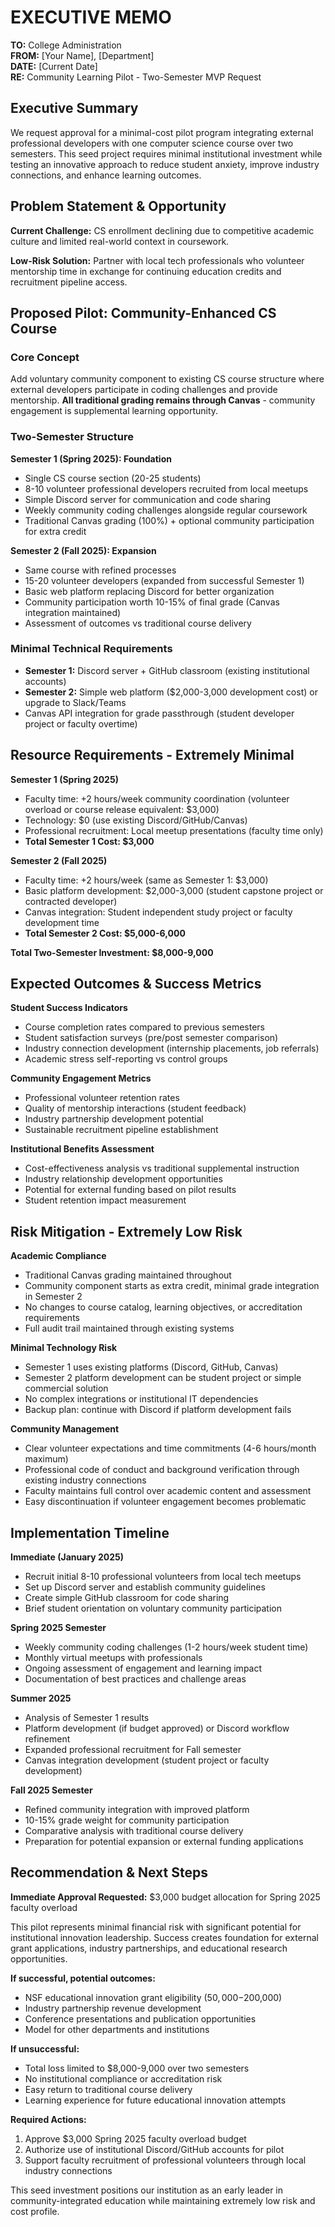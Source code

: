 # EXECUTIVE MEMO

**TO:** College Administration  
**FROM:** [Your Name], [Department]  
**DATE:** [Current Date]  
**RE:** Community Learning Pilot - Two-Semester MVP Request

## Executive Summary

We request approval for a minimal-cost pilot program integrating external professional developers with one computer science course over two semesters. This seed project requires minimal institutional investment while testing an innovative approach to reduce student anxiety, improve industry connections, and enhance learning outcomes.

## Problem Statement & Opportunity

**Current Challenge:** CS enrollment declining due to competitive academic culture and limited real-world context in coursework.

**Low-Risk Solution:** Partner with local tech professionals who volunteer mentorship time in exchange for continuing education credits and recruitment pipeline access.

## Proposed Pilot: Community-Enhanced CS Course

### Core Concept
Add voluntary community component to existing CS course structure where external developers participate in coding challenges and provide mentorship. **All traditional grading remains through Canvas** - community engagement is supplemental learning opportunity.

### Two-Semester Structure

**Semester 1 (Spring 2025): Foundation**
- Single CS course section (20-25 students)
- 8-10 volunteer professional developers recruited from local meetups
- Simple Discord server for communication and code sharing
- Weekly community coding challenges alongside regular coursework
- Traditional Canvas grading (100%) + optional community participation for extra credit

**Semester 2 (Fall 2025): Expansion** 
- Same course with refined processes
- 15-20 volunteer developers (expanded from successful Semester 1)
- Basic web platform replacing Discord for better organization
- Community participation worth 10-15% of final grade (Canvas integration maintained)
- Assessment of outcomes vs traditional course delivery

### Minimal Technical Requirements
- **Semester 1:** Discord server + GitHub classroom (existing institutional accounts)
- **Semester 2:** Simple web platform ($2,000-3,000 development cost) or upgrade to Slack/Teams
- Canvas API integration for grade passthrough (student developer project or faculty overtime)

## Resource Requirements - Extremely Minimal

**Semester 1 (Spring 2025)**
- Faculty time: +2 hours/week community coordination (volunteer overload or course release equivalent: $3,000)
- Technology: $0 (use existing Discord/GitHub/Canvas)
- Professional recruitment: Local meetup presentations (faculty time only)
- **Total Semester 1 Cost: $3,000**

**Semester 2 (Fall 2025)**  
- Faculty time: +2 hours/week (same as Semester 1: $3,000)
- Basic platform development: $2,000-3,000 (student capstone project or contracted developer)
- Canvas integration: Student independent study project or faculty development time
- **Total Semester 2 Cost: $5,000-6,000**

**Total Two-Semester Investment: $8,000-9,000**

## Expected Outcomes & Success Metrics

**Student Success Indicators**
- Course completion rates compared to previous semesters
- Student satisfaction surveys (pre/post semester comparison)
- Industry connection development (internship placements, job referrals)
- Academic stress self-reporting vs control groups

**Community Engagement Metrics**
- Professional volunteer retention rates
- Quality of mentorship interactions (student feedback)
- Industry partnership development potential
- Sustainable recruitment pipeline establishment

**Institutional Benefits Assessment**
- Cost-effectiveness analysis vs traditional supplemental instruction
- Industry relationship development opportunities
- Potential for external funding based on pilot results
- Student retention impact measurement

## Risk Mitigation - Extremely Low Risk

**Academic Compliance**
- Traditional Canvas grading maintained throughout
- Community component starts as extra credit, minimal grade integration in Semester 2
- No changes to course catalog, learning objectives, or accreditation requirements
- Full audit trail maintained through existing systems

**Minimal Technology Risk**
- Semester 1 uses existing platforms (Discord, GitHub, Canvas)
- Semester 2 platform development can be student project or simple commercial solution
- No complex integrations or institutional IT dependencies
- Backup plan: continue with Discord if platform development fails

**Community Management**
- Clear volunteer expectations and time commitments (4-6 hours/month maximum)
- Professional code of conduct and background verification through existing industry connections
- Faculty maintains full control over academic content and assessment
- Easy discontinuation if volunteer engagement becomes problematic

## Implementation Timeline

**Immediate (January 2025)**
- Recruit initial 8-10 professional volunteers from local tech meetups
- Set up Discord server and establish community guidelines
- Create simple GitHub classroom for code sharing
- Brief student orientation on voluntary community participation

**Spring 2025 Semester**
- Weekly community coding challenges (1-2 hours/week student time)
- Monthly virtual meetups with professionals
- Ongoing assessment of engagement and learning impact
- Documentation of best practices and challenge areas

**Summer 2025**
- Analysis of Semester 1 results
- Platform development (if budget approved) or Discord workflow refinement
- Expanded professional recruitment for Fall semester
- Canvas integration development (student project or faculty development)

**Fall 2025 Semester**
- Refined community integration with improved platform
- 10-15% grade weight for community participation
- Comparative analysis with traditional course delivery
- Preparation for potential expansion or external funding applications

## Recommendation & Next Steps

**Immediate Approval Requested:** $3,000 budget allocation for Spring 2025 faculty overload

This pilot represents minimal financial risk with significant potential for institutional innovation leadership. Success creates foundation for external grant applications, industry partnerships, and educational research opportunities.

**If successful, potential outcomes:**
- NSF educational innovation grant eligibility ($50,000-$200,000)
- Industry partnership revenue development
- Conference presentations and publication opportunities
- Model for other departments and institutions

**If unsuccessful:**
- Total loss limited to $8,000-9,000 over two semesters
- No institutional compliance or accreditation risk
- Easy return to traditional course delivery
- Learning experience for future educational innovation attempts

**Required Actions:**
1. Approve $3,000 Spring 2025 faculty overload budget
2. Authorize use of institutional Discord/GitHub accounts for pilot
3. Support faculty recruitment of professional volunteers through local industry connections

This seed investment positions our institution as an early leader in community-integrated education while maintaining extremely low risk and cost profile.